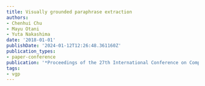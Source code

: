 ```yaml
---
title: Visually grounded paraphrase extraction
authors:
- Chenhui Chu
- Mayu Otani
- Yuta Nakashima
date: '2018-01-01'
publishDate: '2024-01-12T12:26:48.361160Z'
publication_types:
- paper-conference
publication: '*Proceedings of the 27th International Conference on Computational Linguistics*'
tags:
- vgp
---
```

